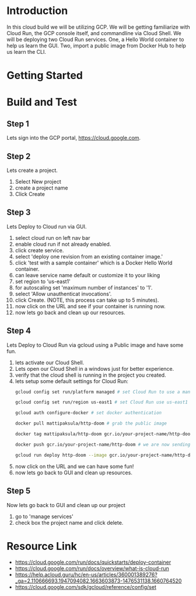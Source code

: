 # Introduction 
In this cloud build we will be utilizing GCP. We will be getting familiarize with Cloud Run, the GCP console itself, and commandline via Cloud Shell.
We will be deploying two Cloud Run services. One, a Hello World container to help us learn the GUI. Two, import a public image from Docker Hub to help us learn the CLI.

# Getting Started


# Build and Test
## Step 1
Lets sign into the GCP portal, https://cloud.google.com.

## Step 2
Lets create a project.
1. Select New project
2. create a project name
3. Click Create 

## Step 3
Lets Deploy to Cloud run via GUI.
1. select cloud run on left nav bar
2. enable cloud run if not already enabled.
3. click create service.
4. select 'deploy one revision from an existing container image.'
5. click 'test with a sample container' which is a Docker Hello World container.
6. can leave service name default or customize it to your liking
7. set region to 'us-east1'
8. for autoscaling set 'maximum number of instances' to '1'.
9. select 'Allow unauthenticat invocations'.
10. click Create. (NOTE, this process can take up to 5 minutes).
11. now click on the URL and see if your container is running now. 
12. now lets go back and clean up our resources. 

## Step 4
Lets Deploy to Cloud Run via gcloud using a Public image and have some fun.
1. lets activate our Cloud Shell. 
2. Lets open our Cloud Shell in a windows just for better experience.
3. verify that the cloud shell is running in the project you created. 
4. lets setup some default settings for Cloud Run:
     ``` BASH 
    gcloud config set run/platform managed # set Cloud Run to use a managed platform

    gcloud config set run/region us-east1 # set Cloud Run use us-east1 region

    gcloud auth configure-docker # set docker authentication

    docker pull mattipaksula/http-doom # grab the public image

    docker tag mattipaksula/http-doom gcr.io/your-project-name/http-doom # tag it with a new name for gcr.io

    docker push gcr.io/your-project-name/http-doom # we are now sending our image to google container registry

    gcloud run deploy http-doom --image gcr.io/your-project-name/http-doom --cpu=2 --max-instances=1 --memory=4Gi --allow-unauthenticated # deploy our Cloud Run Service
    ```
5. now click on the URL and we can have some fun!
6. now lets go back to GUI and clean up resources.

## Step 5
Now lets go back to GUI and clean up our project
1. go to 'manage services' 
2. check box the project name and click delete. 

# Resource Link
- https://cloud.google.com/run/docs/quickstarts/deploy-container
- https://cloud.google.com/run/docs/overview/what-is-cloud-run
- https://help.acloud.guru/hc/en-us/articles/360001389276?_ga=2.110666693.1947094082.1663603873-1476531138.1660764520
- https://cloud.google.com/sdk/gcloud/reference/config/set